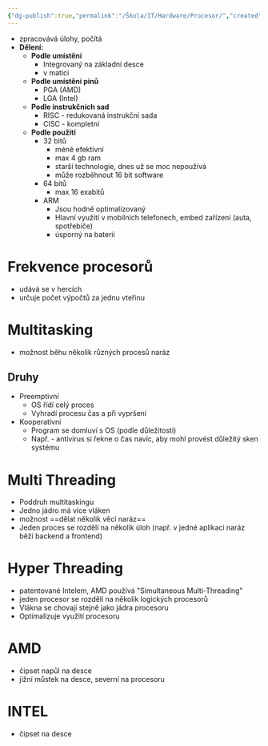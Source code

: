 ```yaml
---
{"dg-publish":true,"permalink":"/Škola/IT/Hardware/Procesor/","created":"1980-01-01T00:00:00.000+01:00","updated":"2024-03-18T08:54:52.633+01:00"}
---
```


- zpracovává úlohy, počítá
- **Dělení:**
	- **Podle umístění**
		- Integrovaný na základní desce
		- v matici
	- **Podle umístění pinů**
		- PGA (AMD)
		- LGA (Intel)
	- **Podle instrukčních sad**
		- RISC - redukovaná instrukční sada
		- CISC - kompletní
	- **Podle použití**
		- 32 bitů
			- méně efektivní
			- max 4 gb ram
			- starší technologie, dnes už se moc nepoužívá
			- může rozběhnout 16 bit software
		- 64 bitů
			- max 16 exabitů
		- ARM
			- Jsou hodně optimalizovaný
			- Hlavní využití v mobilních telefonech, embed zařízení (auta, spotřebiče)
			- úsporný na baterii

# Frekvence procesorů
- udává se v hercích
- určuje počet výpočtů za jednu vteřinu
# Multitasking
- možnost běhu několik různých procesů naráz
## Druhy 
- Preemptivní
	- OS řídí celý proces
	- Vyhradí procesu čas a při vypršení 
- Kooperativní
	- Program se domluví s OS (podle důležitosti)
	- Např. - antivirus si řekne o čas navíc, aby mohl provést důležitý sken systému
# Multi Threading
- Poddruh multitaskingu
- Jedno jádro má více vláken
- možnost ==dělat několik věcí naráz==
- Jeden proces se rozdělí na několik úloh (např. v jedné aplikaci naráz běží backend a frontend)
# Hyper Threading
- patentované Intelem, AMD používá "Simultaneous Multi-Threading"
- jeden procesor se rozdělí na několik logických procesorů
- Vlákna se chovají stejně jako jádra procesoru
- Optimalizuje využití procesoru
# AMD
- čipset napůl na desce
- jižní můstek na desce, severní na procesoru
# INTEL
- čipset na desce